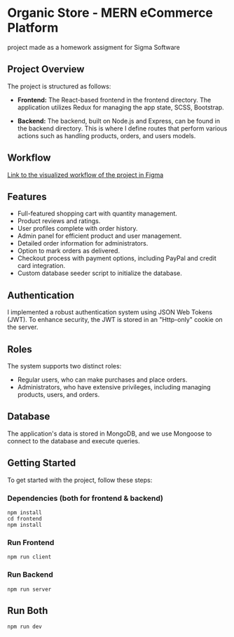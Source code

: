# Organic Store - MERN eCommerce Platform

project made as a homework assigment for Sigma Software

## Project Overview

The project is structured as follows:

- **Frontend:** The React-based frontend in the frontend directory. The application utilizes Redux for managing the app state, SCSS, Bootstrap.

- **Backend:** The backend, built on Node.js and Express, can be found in the backend directory. This is where I define routes that perform various actions such as handling products, orders, and users models.

## Workflow
[Link to the visualized workflow of the project in Figma](https://www.figma.com/file/9NfzB1X2GkTQbEpgOlKAl2/Organick?type=design&node-id=0%3A1&mode=design&t=Q3Ciujy2ZKBDLAJm-1)

## Features

- Full-featured shopping cart with quantity management.
- Product reviews and ratings.
- User profiles complete with order history.
- Admin panel for efficient product and user management.
- Detailed order information for administrators.
- Option to mark orders as delivered.
- Checkout process with payment options, including PayPal and credit card integration.
- Custom database seeder script to initialize the database.

## Authentication

I implemented a robust authentication system using JSON Web Tokens (JWT). To enhance security, the JWT is stored in an "Http-only" cookie on the server.

## Roles

The system supports two distinct roles:

- Regular users, who can make purchases and place orders.
- Administrators, who have extensive privileges, including managing products, users, and orders.

## Database

The application's data is stored in MongoDB, and we use Mongoose to connect to the database and execute queries.

## Getting Started

To get started with the project, follow these steps:

### Dependencies (both for frontend & backend)

```
npm install
cd frontend
npm install
```

### Run Frontend
```
npm run client
```

### Run Backend
```
npm run server
```

## Run Both

```
npm run dev
```
